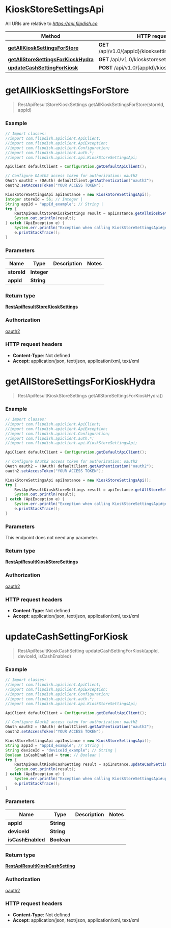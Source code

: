 # KioskStoreSettingsApi

All URIs are relative to *https://api.flipdish.co*

Method | HTTP request | Description
------------- | ------------- | -------------
[**getAllKioskSettingsForStore**](KioskStoreSettingsApi.md#getAllKioskSettingsForStore) | **GET** /api/v1.0/{appId}/kiosksettings/store/{storeId} | 
[**getAllStoreSettingsForKioskHydra**](KioskStoreSettingsApi.md#getAllStoreSettingsForKioskHydra) | **GET** /api/v1.0/kioskstoresettings | 
[**updateCashSettingForKiosk**](KioskStoreSettingsApi.md#updateCashSettingForKiosk) | **POST** /api/v1.0/{appId}/kiosksettings/cash | 


<a name="getAllKioskSettingsForStore"></a>
# **getAllKioskSettingsForStore**
> RestApiResultStoreKioskSettings getAllKioskSettingsForStore(storeId, appId)



### Example
```java
// Import classes:
//import com.flipdish.apiclient.ApiClient;
//import com.flipdish.apiclient.ApiException;
//import com.flipdish.apiclient.Configuration;
//import com.flipdish.apiclient.auth.*;
//import com.flipdish.apiclient.api.KioskStoreSettingsApi;

ApiClient defaultClient = Configuration.getDefaultApiClient();

// Configure OAuth2 access token for authorization: oauth2
OAuth oauth2 = (OAuth) defaultClient.getAuthentication("oauth2");
oauth2.setAccessToken("YOUR ACCESS TOKEN");

KioskStoreSettingsApi apiInstance = new KioskStoreSettingsApi();
Integer storeId = 56; // Integer | 
String appId = "appId_example"; // String | 
try {
    RestApiResultStoreKioskSettings result = apiInstance.getAllKioskSettingsForStore(storeId, appId);
    System.out.println(result);
} catch (ApiException e) {
    System.err.println("Exception when calling KioskStoreSettingsApi#getAllKioskSettingsForStore");
    e.printStackTrace();
}
```

### Parameters

Name | Type | Description  | Notes
------------- | ------------- | ------------- | -------------
 **storeId** | **Integer**|  |
 **appId** | **String**|  |

### Return type

[**RestApiResultStoreKioskSettings**](RestApiResultStoreKioskSettings.md)

### Authorization

[oauth2](../README.md#oauth2)

### HTTP request headers

 - **Content-Type**: Not defined
 - **Accept**: application/json, text/json, application/xml, text/xml

<a name="getAllStoreSettingsForKioskHydra"></a>
# **getAllStoreSettingsForKioskHydra**
> RestApiResultKioskStoreSettings getAllStoreSettingsForKioskHydra()



### Example
```java
// Import classes:
//import com.flipdish.apiclient.ApiClient;
//import com.flipdish.apiclient.ApiException;
//import com.flipdish.apiclient.Configuration;
//import com.flipdish.apiclient.auth.*;
//import com.flipdish.apiclient.api.KioskStoreSettingsApi;

ApiClient defaultClient = Configuration.getDefaultApiClient();

// Configure OAuth2 access token for authorization: oauth2
OAuth oauth2 = (OAuth) defaultClient.getAuthentication("oauth2");
oauth2.setAccessToken("YOUR ACCESS TOKEN");

KioskStoreSettingsApi apiInstance = new KioskStoreSettingsApi();
try {
    RestApiResultKioskStoreSettings result = apiInstance.getAllStoreSettingsForKioskHydra();
    System.out.println(result);
} catch (ApiException e) {
    System.err.println("Exception when calling KioskStoreSettingsApi#getAllStoreSettingsForKioskHydra");
    e.printStackTrace();
}
```

### Parameters
This endpoint does not need any parameter.

### Return type

[**RestApiResultKioskStoreSettings**](RestApiResultKioskStoreSettings.md)

### Authorization

[oauth2](../README.md#oauth2)

### HTTP request headers

 - **Content-Type**: Not defined
 - **Accept**: application/json, text/json, application/xml, text/xml

<a name="updateCashSettingForKiosk"></a>
# **updateCashSettingForKiosk**
> RestApiResultKioskCashSetting updateCashSettingForKiosk(appId, deviceId, isCashEnabled)



### Example
```java
// Import classes:
//import com.flipdish.apiclient.ApiClient;
//import com.flipdish.apiclient.ApiException;
//import com.flipdish.apiclient.Configuration;
//import com.flipdish.apiclient.auth.*;
//import com.flipdish.apiclient.api.KioskStoreSettingsApi;

ApiClient defaultClient = Configuration.getDefaultApiClient();

// Configure OAuth2 access token for authorization: oauth2
OAuth oauth2 = (OAuth) defaultClient.getAuthentication("oauth2");
oauth2.setAccessToken("YOUR ACCESS TOKEN");

KioskStoreSettingsApi apiInstance = new KioskStoreSettingsApi();
String appId = "appId_example"; // String | 
String deviceId = "deviceId_example"; // String | 
Boolean isCashEnabled = true; // Boolean | 
try {
    RestApiResultKioskCashSetting result = apiInstance.updateCashSettingForKiosk(appId, deviceId, isCashEnabled);
    System.out.println(result);
} catch (ApiException e) {
    System.err.println("Exception when calling KioskStoreSettingsApi#updateCashSettingForKiosk");
    e.printStackTrace();
}
```

### Parameters

Name | Type | Description  | Notes
------------- | ------------- | ------------- | -------------
 **appId** | **String**|  |
 **deviceId** | **String**|  |
 **isCashEnabled** | **Boolean**|  |

### Return type

[**RestApiResultKioskCashSetting**](RestApiResultKioskCashSetting.md)

### Authorization

[oauth2](../README.md#oauth2)

### HTTP request headers

 - **Content-Type**: Not defined
 - **Accept**: application/json, text/json, application/xml, text/xml

